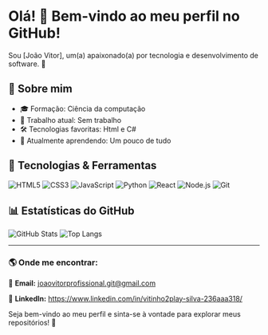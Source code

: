 # Olá! 👋 Bem-vindo ao meu perfil no GitHub!

Sou [João Vitor], um(a) apaixonado(a) por tecnologia e desenvolvimento de software. 🚀

## 📌 Sobre mim
- 🎓 Formação: Ciência da computação
- 💼 Trabalho atual: Sem trabalho
- 🛠️ Tecnologias favoritas: Html e C#
- 🌱 Atualmente aprendendo: Um pouco de tudo

## 🚀 Tecnologias & Ferramentas

![HTML5](https://img.shields.io/badge/-HTML5-E34F26?style=flat-square&logo=html5&logoColor=white)
![CSS3](https://img.shields.io/badge/-CSS3-1572B6?style=flat-square&logo=css3)
![JavaScript](https://img.shields.io/badge/-JavaScript-F7DF1E?style=flat-square&logo=javascript&logoColor=black)
![Python](https://img.shields.io/badge/-Python-3776AB?style=flat-square&logo=python&logoColor=white)
![React](https://img.shields.io/badge/-React-61DAFB?style=flat-square&logo=react&logoColor=black)
![Node.js](https://img.shields.io/badge/-Node.js-339933?style=flat-square&logo=node.js&logoColor=white)
![Git](https://img.shields.io/badge/-Git-F05032?style=flat-square&logo=git&logoColor=white)

## 📊 Estatísticas do GitHub

![GitHub Stats](https://github-readme-stats.vercel.app/api?username=CoyoteeBR&show_icons=true&theme=dark)
![Top Langs](https://github-readme-stats.vercel.app/api/top-langs/?username=CoyoteeBR&layout=compact&theme=dark)

---

### 🌎 Onde me encontrar:
📧 **Email:** joaovitorprofissional.git@gmail.com


💼 **LinkedIn:** https://www.linkedin.com/in/vitinho2play-silva-236aaa318/ 


Seja bem-vindo ao meu perfil e sinta-se à vontade para explorar meus repositórios! 🚀
